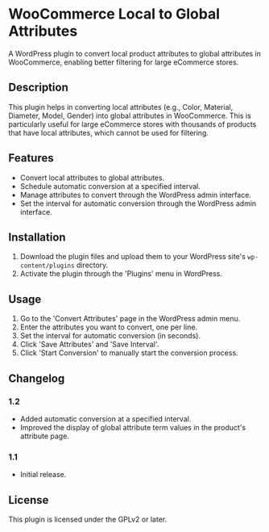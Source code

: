 # WooCommerce Local to Global Attributes

A WordPress plugin to convert local product attributes to global attributes in WooCommerce, enabling better filtering for large eCommerce stores.

## Description

This plugin helps in converting local attributes (e.g., Color, Material, Diameter, Model, Gender) into global attributes in WooCommerce. This is particularly useful for large eCommerce stores with thousands of products that have local attributes, which cannot be used for filtering.

## Features

- Convert local attributes to global attributes.
- Schedule automatic conversion at a specified interval.
- Manage attributes to convert through the WordPress admin interface.
- Set the interval for automatic conversion through the WordPress admin interface.

## Installation

1. Download the plugin files and upload them to your WordPress site's `wp-content/plugins` directory.
2. Activate the plugin through the 'Plugins' menu in WordPress.

## Usage

1. Go to the 'Convert Attributes' page in the WordPress admin menu.
2. Enter the attributes you want to convert, one per line.
3. Set the interval for automatic conversion (in seconds).
4. Click 'Save Attributes' and 'Save Interval'.
5. Click 'Start Conversion' to manually start the conversion process.

## Changelog

### 1.2
- Added automatic conversion at a specified interval.
- Improved the display of global attribute term values in the product's attribute page.

### 1.1
- Initial release.

## License

This plugin is licensed under the GPLv2 or later.
